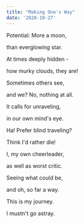 ```yaml
---
title: "Making One's Way"
date: '2020-10-27'
---
```


Potential: More a moon,

than everglowing star.

At times deeply hidden -

how murky clouds, they are!

Sometimes others see,

and we? No, nothing at all.

It calls for unraveling,

in our own mind's eye.

Ha! Prefer blind traveling?

Think I'd rather die!

I, my own cheerleader,

as well as worst critic.

Seeing what could be,

and oh, so far a way.

This is my journey.

I mustn't go astray.
